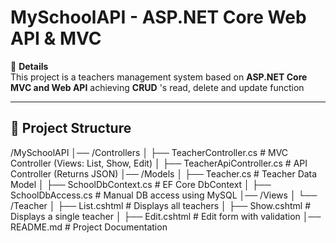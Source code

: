 # MySchoolAPI - ASP.NET Core Web API & MVC

📌 **Details**  
This project is a teachers management system based on  **ASP.NET Core MVC and Web API** achieving **CRUD** 's read, delete and update function  

---
## 📑 Project Structure
/MySchoolAPI
│── /Controllers
│   ├── TeacherController.cs        # MVC Controller (Views: List, Show, Edit)
│   ├── TeacherApiController.cs     # API Controller (Returns JSON)
│── /Models
│   ├── Teacher.cs                  # Teacher Data Model
│   ├── SchoolDbContext.cs          # EF Core DbContext
│   ├── SchoolDbAccess.cs           # Manual DB access using MySQL
│── /Views
│   └── /Teacher
│       ├── List.cshtml              # Displays all teachers
│       ├── Show.cshtml              # Displays a single teacher
│       ├── Edit.cshtml              # Edit form with validation
│── README.md                        # Project Documentation




